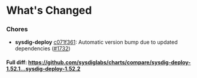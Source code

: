 # What's Changed

### Chores
- **sysdig-deploy** [c071f361](https://github.com/sysdiglabs/charts/commit/c071f3618d1f10b50836cad82da10c39a2da6597): Automatic version bump due to updated dependencies ([#1732](https://github.com/sysdiglabs/charts/issues/1732))
#### Full diff: https://github.com/sysdiglabs/charts/compare/sysdig-deploy-1.52.1...sysdig-deploy-1.52.2
